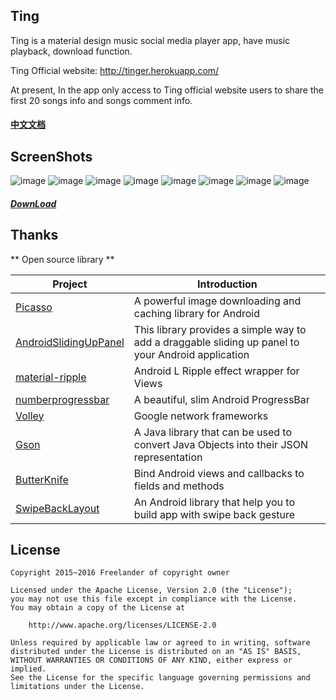 ## Ting

Ting is a material design music social media player app, have music playback, download function.

Ting Official website: http://tinger.herokuapp.com/

At present, In the app only access to Ting official website users to share the first 20 songs  info and songs comment info.

#### [中文文档](https://github.com/Freelander/ting/blob/master/README_ZH.md)

## ScreenShots
![image](https://github.com/Freelander/ting/blob/master/screenshots/1.png)
![image](https://github.com/Freelander/ting/blob/master/screenshots/2.png)
![image](https://github.com/Freelander/ting/blob/master/screenshots/3.png)
![image](https://github.com/Freelander/ting/blob/master/screenshots/4.png)
![image](https://github.com/Freelander/ting/blob/master/screenshots/5.png)
![image](https://github.com/Freelander/ting/blob/master/screenshots/6.png)
![image](https://github.com/Freelander/ting/blob/master/screenshots/7.png)
![image](https://github.com/Freelander/ting/blob/master/screenshots/8.png)

##### [DownLoad](http://fir.im/cd7b)

## Thanks

** Open source library ** 

Project | Introduction
---- | ----
[Picasso](https://github.com/square/picasso) | A powerful image downloading and caching library for Android
[AndroidSlidingUpPanel](https://github.com/umano/AndroidSlidingUpPanel) | This library provides a simple way to add a draggable sliding up panel to your Android application
[material-ripple](https://github.com/balysv/material-ripple) | Android L Ripple effect wrapper for Views
[numberprogressbar](https://github.com/daimajia/NumberProgressBar) | A beautiful, slim Android ProgressBar
[Volley](https://github.com/mcxiaoke/android-volley) | Google network frameworks
[Gson](https://github.com/google/gson) | A Java library that can be used to convert Java Objects into their JSON representation
[ButterKnife](https://github.com/JakeWharton/butterknife) | Bind Android views and callbacks to fields and methods
[SwipeBackLayout](https://github.com/ikew0ng/SwipeBackLayout) | An Android library that help you to build app with swipe back gesture

## License

```
Copyright 2015~2016 Freelander of copyright owner

Licensed under the Apache License, Version 2.0 (the "License");
you may not use this file except in compliance with the License.
You may obtain a copy of the License at

    http://www.apache.org/licenses/LICENSE-2.0

Unless required by applicable law or agreed to in writing, software
distributed under the License is distributed on an "AS IS" BASIS,
WITHOUT WARRANTIES OR CONDITIONS OF ANY KIND, either express or implied.
See the License for the specific language governing permissions and
limitations under the License.
```
